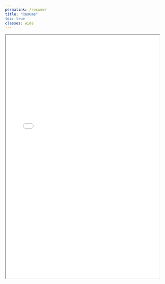 ```yaml
---
permalink: /resume/
title: "Resume"
toc: true
classes: wide
---
```


<iframe width="100%" height="800" src="/assets/images/misc/SnyderGraysonResume.pdf">


 
